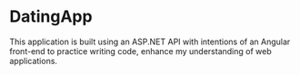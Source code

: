 # DatingApp
This application is built using an ASP.NET API with intentions of an Angular front-end to practice writing code, enhance my understanding of web applications.